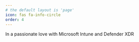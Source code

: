 ```yaml
---
# the default layout is 'page'
icon: fas fa-info-circle
order: 4
---
```


In a passionate love with Microsoft Intune and Defender XDR
